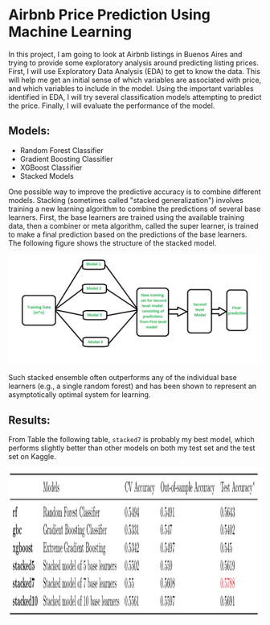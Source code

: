 # Airbnb Price Prediction Using Machine Learning

In this project, I am going to look at Airbnb listings in Buenos Aires and trying to provide some exploratory analysis around predicting listing prices. First, I will use Exploratory Data Analysis (EDA) to get to know the data. This will help me get an initial sense of which variables are associated with price, and which variables to include in the model. Using the important variables identified in EDA, I will try several classification models attempting to predict the price. Finally, I will evaluate the performance of the model.

## Models:
- Random Forest Classifier
- Gradient Boosting Classifier
- XGBoost Classifier
- Stacked Models


One possible way to improve the predictive accuracy is to combine different models. Stacking (sometimes called "stacked generalization") involves training a new learning algorithm to combine the predictions of several base learners. First, the base learners are trained using the available training data, then a combiner or meta algorithm, called the super learner, is trained to make a final prediction based on the predictions of the base learners. The following figure shows the structure of the stacked model. 

![stacked](img/stacking.png)

Such stacked ensemble often outperforms any of the individual base learners (e.g., a single random forest) and has been shown to represent an asymptotically optimal system for learning. 

## Results:
From Table the following table, `stacked7` is probably my best model, which performs slightly better than other models on both my test set and the test set on Kaggle. 

<div align=center><img height="300" src="img/results.png"/>
